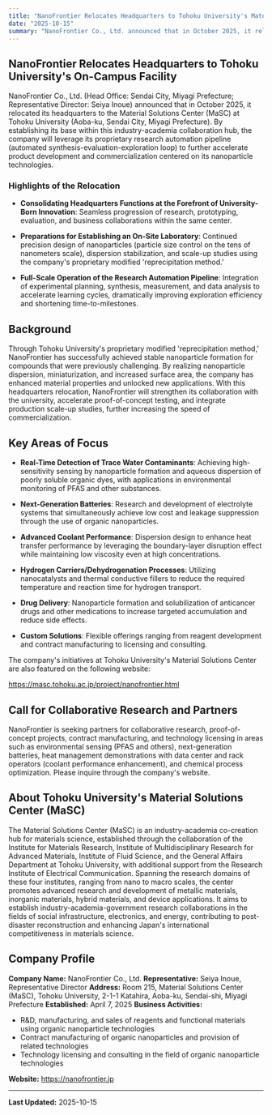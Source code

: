 ```yaml
---
title: "NanoFrontier Relocates Headquarters to Tohoku University's Material Solutions Center"
date: "2025-10-15"
summary: "NanoFrontier Co., Ltd. announced that in October 2025, it relocated its headquarters to the Material Solutions Center (MaSC) at Tohoku University. This move will accelerate the company's product development and commercialization efforts utilizing its proprietary 'reprecipitation method' for nanoparticle formation."
---
```


## NanoFrontier Relocates Headquarters to Tohoku University's On-Campus Facility

NanoFrontier Co., Ltd. (Head Office: Sendai City, Miyagi Prefecture; Representative Director: Seiya Inoue) announced that in October 2025, it relocated its headquarters to the Material Solutions Center (MaSC) at Tohoku University (Aoba-ku, Sendai City, Miyagi Prefecture). By establishing its base within this industry-academia collaboration hub, the company will leverage its proprietary research automation pipeline (automated synthesis-evaluation-exploration loop) to further accelerate product development and commercialization centered on its nanoparticle technologies.

### Highlights of the Relocation

- **Consolidating Headquarters Functions at the Forefront of University-Born Innovation**: Seamless progression of research, prototyping, evaluation, and business collaborations within the same center.

- **Preparations for Establishing an On-Site Laboratory**: Continued precision design of nanoparticles (particle size control on the tens of nanometers scale), dispersion stabilization, and scale-up studies using the company's proprietary modified 'reprecipitation method.'

- **Full-Scale Operation of the Research Automation Pipeline**: Integration of experimental planning, synthesis, measurement, and data analysis to accelerate learning cycles, dramatically improving exploration efficiency and shortening time-to-milestones.

## Background

Through Tohoku University's proprietary modified 'reprecipitation method,' NanoFrontier has successfully achieved stable nanoparticle formation for compounds that were previously challenging. By realizing nanoparticle dispersion, miniaturization, and increased surface area, the company has enhanced material properties and unlocked new applications. With this headquarters relocation, NanoFrontier will strengthen its collaboration with the university, accelerate proof-of-concept testing, and integrate production scale-up studies, further increasing the speed of commercialization.

## Key Areas of Focus

- **Real-Time Detection of Trace Water Contaminants**: Achieving high-sensitivity sensing by nanoparticle formation and aqueous dispersion of poorly soluble organic dyes, with applications in environmental monitoring of PFAS and other substances.

- **Next-Generation Batteries**: Research and development of electrolyte systems that simultaneously achieve low cost and leakage suppression through the use of organic nanoparticles.

- **Advanced Coolant Performance**: Dispersion design to enhance heat transfer performance by leveraging the boundary-layer disruption effect while maintaining low viscosity even at high concentrations.

- **Hydrogen Carriers/Dehydrogenation Processes**: Utilizing nanocatalysts and thermal conductive fillers to reduce the required temperature and reaction time for hydrogen transport.

- **Drug Delivery**: Nanoparticle formation and solubilization of anticancer drugs and other medications to increase targeted accumulation and reduce side effects.

- **Custom Solutions**: Flexible offerings ranging from reagent development and contract manufacturing to licensing and consulting.

The company's initiatives at Tohoku University's Material Solutions Center are also featured on the following website:

https://masc.tohoku.ac.jp/project/nanofrontier.html

## Call for Collaborative Research and Partners

NanoFrontier is seeking partners for collaborative research, proof-of-concept projects, contract manufacturing, and technology licensing in areas such as environmental sensing (PFAS and others), next-generation batteries, heat management demonstrations with data center and rack operators (coolant performance enhancement), and chemical process optimization. Please inquire through the company's website.

## About Tohoku University's Material Solutions Center (MaSC)

The Material Solutions Center (MaSC) is an industry-academia co-creation hub for materials science, established through the collaboration of the Institute for Materials Research, Institute of Multidisciplinary Research for Advanced Materials, Institute of Fluid Science, and the General Affairs Department at Tohoku University, with additional support from the Research Institute of Electrical Communication. Spanning the research domains of these four institutes, ranging from nano to macro scales, the center promotes advanced research and development of metallic materials, inorganic materials, hybrid materials, and device applications. It aims to establish industry-academia-government research collaborations in the fields of social infrastructure, electronics, and energy, contributing to post-disaster reconstruction and enhancing Japan's international competitiveness in materials science.

## Company Profile

**Company Name:** NanoFrontier Co., Ltd.
**Representative:** Seiya Inoue, Representative Director
**Address:** Room 215, Material Solutions Center (MaSC), Tohoku University, 2-1-1 Katahira, Aoba-ku, Sendai-shi, Miyagi Prefecture
**Established:** April 7, 2025
**Business Activities:**

- R&D, manufacturing, and sales of reagents and functional materials using organic nanoparticle technologies
- Contract manufacturing of organic nanoparticles and provision of related technologies
- Technology licensing and consulting in the field of organic nanoparticle technologies

**Website:** https://nanofrontier.jp

---

**Last Updated:** 2025-10-15